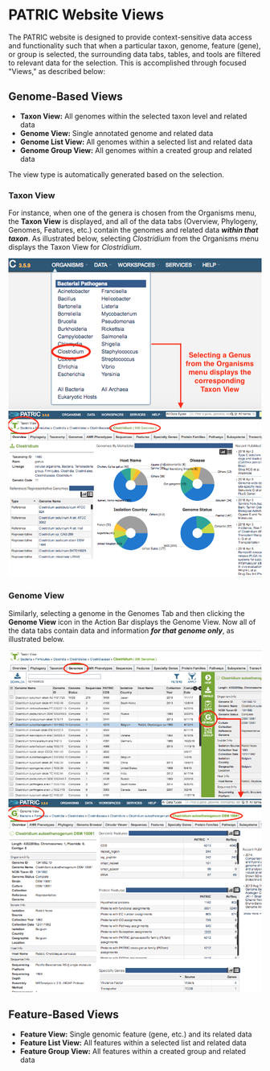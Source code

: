 # PATRIC Website Views

The PATRIC website is designed to provide context-sensitive data access and functionality such that when a particular taxon, genome, feature (gene), or group is selected, the surrounding data tabs, tables, and tools are filtered to relevant data for the selection.  This is accomplished through focused "Views," as described below:

## Genome-Based Views
* **Taxon View:** All genomes within the selected taxon level and related data
* **Genome View:** Single annotated genome and related data
* **Genome List View:** All genomes within a selected list and related data
* **Genome Group View:** All genomes within a created group and related data

The view type is automatically generated based on the selection. 

### Taxon View
For instance, when one of the genera is chosen from the Organisms menu, the **Taxon View**  is displayed, and all of the data tabs (Overview, Phylogeny, Genomes, Features, etc.) contain the genomes and related data _**within that taxon**_.  As illustrated below, selecting _Clostridium_ from the Organisms menu displays the Taxon View for _Clostridium_. 

![Organisms Menu Option](./images/organisms_menu_taxon.png) 
![Taxon View](./images/taxon_view.png)

### Genome View
Similarly, selecting a genome in the Genomes Tab and then clicking the **Genome View** icon in the Action Bar displays the Genome View. Now all of the data tabs contain data and information _**for that genome only**_, as illustrated below.

![Genome View Action Button](./images/genome_action_button.png) 
![Genome View](./images/genome_view.png)

## Feature-Based Views
* **Feature View:** Single genomic feature (gene, etc.) and its related data
* **Feature List View:** All features within a selected list and related data
* **Feature Group View:** All features within a created group and related data

